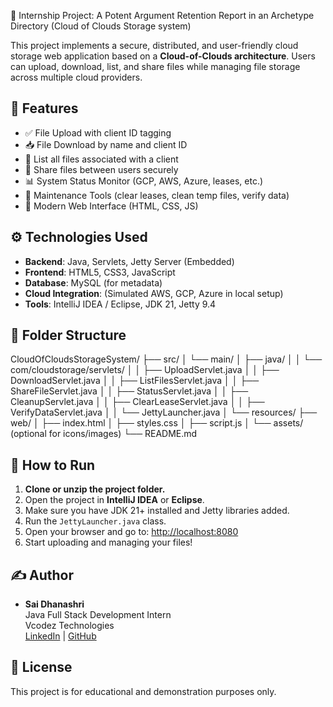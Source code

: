 📂 Internship Project:
A Potent Argument Retention Report in an Archetype Directory (Cloud of Clouds Storage system) 

This project implements a secure, distributed, and user-friendly cloud storage web application based on a **Cloud-of-Clouds architecture**. Users can upload, download, list, and share files while managing file storage across multiple cloud providers.

## 📌 Features

- ✅ File Upload with client ID tagging
- 📥 File Download by name and client ID
- 📄 List all files associated with a client
- 🔁 Share files between users securely
- 📊 System Status Monitor (GCP, AWS, Azure, leases, etc.)
- 🧹 Maintenance Tools (clear leases, clean temp files, verify data)
- 🎨 Modern Web Interface (HTML, CSS, JS)

## ⚙️ Technologies Used

- **Backend**: Java, Servlets, Jetty Server (Embedded)
- **Frontend**: HTML5, CSS3, JavaScript
- **Database**: MySQL (for metadata)
- **Cloud Integration**: (Simulated AWS, GCP, Azure in local setup)
- **Tools**: IntelliJ IDEA / Eclipse, JDK 21, Jetty 9.4

## 📁 Folder Structure
CloudOfCloudsStorageSystem/
├── src/
│ └── main/
│ ├── java/
│ │ └── com/cloudstorage/servlets/
│ │ ├── UploadServlet.java
│ │ ├── DownloadServlet.java
│ │ ├── ListFilesServlet.java
│ │ ├── ShareFileServlet.java
│ │ ├── StatusServlet.java
│ │ ├── CleanupServlet.java
│ │ ├── ClearLeaseServlet.java
│ │ ├── VerifyDataServlet.java
│ │ └── JettyLauncher.java
│ └── resources/
├── web/
│ ├── index.html
│ ├── styles.css
│ ├── script.js
│ └── assets/ (optional for icons/images)
└── README.md


## 🚀 How to Run

1. **Clone or unzip the project folder.**
2. Open the project in **IntelliJ IDEA** or **Eclipse**.
3. Make sure you have JDK 21+ installed and Jetty libraries added.
4. Run the `JettyLauncher.java` class.
5. Open your browser and go to: [http://localhost:8080](http://localhost:8080)
6. Start uploading and managing your files!

## ✍️ Author
- **Sai Dhanashri**  
  Java Full Stack Development Intern  
  Vcodez Technologies  
  [LinkedIn](#) | [GitHub](#)

## 📃 License
This project is for educational and demonstration purposes only.